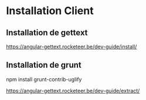 # Installation Client

## Installation de gettext

https://angular-gettext.rocketeer.be/dev-guide/install/

## Installation de grunt

npm install grunt-contrib-uglify

https://angular-gettext.rocketeer.be/dev-guide/extract/

